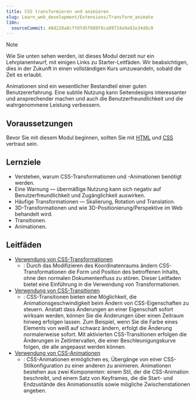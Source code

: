 ```yaml
---
title: CSS transformieren und animieren
slug: Learn_web_development/Extensions/Transform_animate
l10n:
  sourceCommit: 48d220a8cffdfd5f088f8ca89724a9a92e34d8c0
---
```


> [!NOTE]
> Wie Sie unten sehen werden, ist dieses Modul derzeit nur ein Lehrplanentwurf, mit einigen Links zu Starter-Leitfäden. Wir beabsichtigen, dies in der Zukunft in einen vollständigen Kurs umzuwandeln, sobald die Zeit es erlaubt.

Animationen sind ein wesentlicher Bestandteil einer guten Benutzererfahrung. Eine subtile Nutzung kann Seitendesigns interessanter und ansprechender machen und auch die Benutzerfreundlichkeit und die wahrgenommene Leistung verbessern.

## Voraussetzungen

Bevor Sie mit diesem Modul beginnen, sollten Sie mit [HTML](/de/docs/Learn_web_development/Core/Structuring_content) und [CSS](/de/docs/Learn_web_development/Core/Styling_basics) vertraut sein.

## Lernziele

- Verstehen, warum CSS-Transformationen und -Animationen benötigt werden.
- Eine Warnung — übermäßige Nutzung kann sich negativ auf Benutzerfreundlichkeit und Zugänglichkeit auswirken.
- Häufige Transformationen — Skalierung, Rotation und Translation.
- 3D-Transformationen und wie 3D-Positionierung/Perspektive im Web behandelt wird.
- Transitionen.
- Animationen.

## Leitfäden

- [Verwendung von CSS-Transformationen](/de/docs/Web/CSS/CSS_transforms/Using_CSS_transforms)
  - : Durch das Modifizieren des Koordinatenraums ändern CSS-Transformationen die Form und Position des betroffenen Inhalts, ohne den normalen Dokumentenfluss zu stören. Dieser Leitfaden bietet eine Einführung in die Verwendung von Transformationen.
- [Verwendung von CSS-Transitionen](/de/docs/Web/CSS/CSS_transitions/Using_CSS_transitions)
  - : CSS-Transitionen bieten eine Möglichkeit, die Animationsgeschwindigkeit beim Ändern von CSS-Eigenschaften zu steuern. Anstatt dass Änderungen an einer Eigenschaft sofort wirksam werden, können Sie die Änderungen über einen Zeitraum hinweg erfolgen lassen. Zum Beispiel, wenn Sie die Farbe eines Elements von weiß auf schwarz ändern, erfolgt die Änderung normalerweise sofort. Mit aktivierten CSS-Transitionen erfolgen die Änderungen in Zeitintervallen, die einer Beschleunigungskurve folgen, die alle angepasst werden können.
- [Verwendung von CSS-Animationen](/de/docs/Web/CSS/CSS_animations/Using_CSS_animations)
  - : CSS-Animationen ermöglichen es, Übergänge von einer CSS-Stilkonfiguration zu einer anderen zu animieren. Animationen bestehen aus zwei Komponenten: einem Stil, der die CSS-Animation beschreibt, und einem Satz von Keyframes, die die Start- und Endzustände des Animationsstils sowie mögliche Zwischenstationen angeben.
